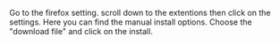 Go to the firefox setting.
scroll down to the extentions then click on the settings.
Here you can find the manual install options.
Choose the "download file" and click on the install. 
